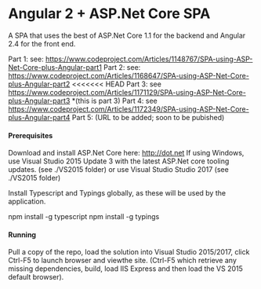 # Angular 2 + ASP.Net Core SPA

A SPA that uses the best of ASP.Net Core 1.1 for the backend and Angular 2.4 for the front end.

Part 1: see: https://www.codeproject.com/Articles/1148767/SPA-using-ASP-Net-Core-plus-Angular-part1
Part 2: see: https://www.codeproject.com/Articles/1168647/SPA-using-ASP-Net-Core-plus-Angular-part2
<<<<<<< HEAD
Part 3: see https://www.codeproject.com/Articles/1171129/SPA-using-ASP-Net-Core-plus-Angular-part3
*(this is part 3)
Part 4: see https://www.codeproject.com/Articles/1172349/SPA-using-ASP-Net-Core-plus-Angular-part4
Part 5: (URL to be added; soon to be pubished)

#### Prerequisites

Download and install ASP.Net Core here: http://dot.net 
If using Windows, use Visual Studio 2015 Update 3 with the latest ASP.Net core tooling updates. (see ./VS2015 folder)
or use Visual Studio Studio 2017 (see ./VS2015 folder)

Install Typescript and Typings globally, as these will be used by the application.

npm install -g typescript
npm install -g typings 
  
#### Running

Pull a copy of the repo, load the solution into Visual Studio 2015/2017, click Ctrl-F5 to launch browser and viewthe site.
(Ctrl-F5 which retrieve any missing dependencies, build, load IIS Express and then load the VS 2015 default browser).
